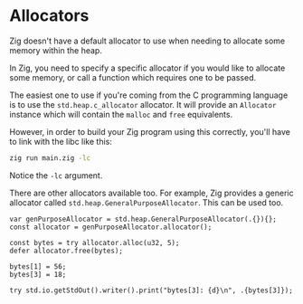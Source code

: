 # Allocators

Zig doesn't have a default allocator to use when needing to allocate some memory within the heap.

In Zig, you need to specify a specific allocator if you would like to allocate some memory, or call a function which requires one to be passed. 

The easiest one to use if you're coming from the C programming language is to use the `std.heap.c_allocator` allocator. It will provide an `Allocator` instance which will contain the `malloc` and `free` equivalents.

However, in order to build your Zig program using this correctly, you'll have to link with the libc like this:

```bash
zig run main.zig -lc
```

Notice the `-lc` argument.

There are other allocators available too. For example, Zig provides a generic allocator called `std.heap.GeneralPurposeAllocator`. This can be used too. 

```zig
var genPurposeAllocator = std.heap.GeneralPurposeAllocator(.{}){};
const allocator = genPurposeAllocator.allocator();

const bytes = try allocator.alloc(u32, 5);
defer allocator.free(bytes);

bytes[1] = 56;
bytes[3] = 18;

try std.io.getStdOut().writer().print("bytes[3]: {d}\n", .{bytes[3]});
```
